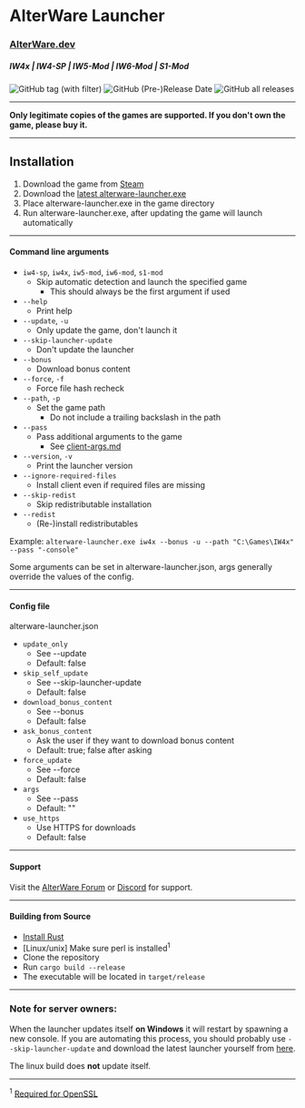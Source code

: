 # AlterWare Launcher

### [AlterWare.dev](https://alterware.dev)

##### IW4x | IW4-SP | IW5-Mod | IW6-Mod | S1-Mod

![GitHub tag (with filter)](https://img.shields.io/github/v/tag/mxve/alterware-launcher?filter=!v*-pre&style=flat-square&label=Latest%20release&labelColor=F3F8FF&color=E26EE5) ![GitHub (Pre-)Release Date](https://img.shields.io/github/release-date-pre/mxve/alterware-launcher?style=flat-square&label=Release%20date&labelColor=F3F8FF&color=E26EE5) ![GitHub all releases](https://img.shields.io/github/downloads/mxve/alterware-launcher/total?style=flat-square&label=Total%20downloads&labelColor=F3F8FF&color=E26EE5)

---

**Only legitimate copies of the games are supported. If you don't own the game, please buy it.**

---

## Installation

1. Download the game from [Steam](https://store.steampowered.com/)
2. Download the [latest alterware-launcher.exe](https://github.com/mxve/alterware-launcher/releases/latest/download/alterware-launcher.exe)
3. Place alterware-launcher.exe in the game directory
4. Run alterware-launcher.exe, after updating the game will launch automatically

---

#### Command line arguments

- ```iw4-sp```, ```iw4x```, ```iw5-mod```, ```iw6-mod```, ```s1-mod```
  - Skip automatic detection and launch the specified game
    - This should always be the first argument if used
- ```--help```
  - Print help
- ```--update```, ```-u```
  - Only update the game, don't launch it
- ```--skip-launcher-update```
  - Don't update the launcher
- ```--bonus```
  - Download bonus content
- ```--force```, ```-f```
  - Force file hash recheck
- ```--path```, ```-p```
  - Set the game path
    - Do not include a trailing backslash in the path
- ```--pass```
  - Pass additional arguments to the game
    - See [client-args.md](client-args.md)
- ```--version```, ```-v```
  - Print the launcher version
- ```--ignore-required-files```
  - Install client even if required files are missing
- ```--skip-redist```
  - Skip redistributable installation
- ```--redist```
  - (Re-)install redistributables

Example: ```alterware-launcher.exe iw4x --bonus -u --path "C:\Games\IW4x" --pass "-console"```

Some arguments can be set in alterware-launcher.json, args generally override the values of the config.

---

#### Config file
alterware-launcher.json

- ```update_only```
  - See --update
  - Default: false
- ```skip_self_update```
  - See --skip-launcher-update
  - Default: false
- ```download_bonus_content```
  - See --bonus
  - Default: false
- ```ask_bonus_content```
  - Ask the user if they want to download bonus content
  - Default: true; false after asking
- ```force_update```
  - See --force
  - Default: false
- ```args```
  - See --pass
  - Default: ""
- ```use_https```
  - Use HTTPS for downloads
  - Default: false

---

#### Support

Visit the [AlterWare Forum](https://forum.alterware.dev/) or [Discord](https://discord.gg/2ETE8engZM) for support.

---

#### Building from Source

- [Install Rust](https://rustup.rs/)
- [Linux/unix] Make sure perl is installed<sup>1</sup>
- Clone the repository
- Run ```cargo build --release```
- The executable will be located in ```target/release```

---

### Note for server owners:
When the launcher updates itself __on Windows__ it will restart by spawning a new console. If you are automating this process, you should probably use ```--skip-launcher-update``` and download the latest launcher yourself from [here](https://github.com/mxve/alterware-launcher/releases/latest/download/alterware-launcher.exe).

The linux build does __not__ update itself.

---

<sup>1</sup> [Required for OpenSSL](https://docs.rs/openssl/latest/openssl/#vendored)